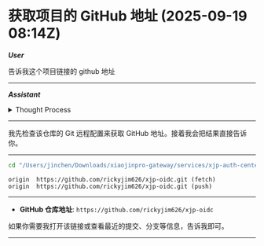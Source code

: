 <!-- Generated by SpecStory -->

# 获取项目的 GitHub 地址 (2025-09-19 08:14Z)

_**User**_

告诉我这个项目链接的 github 地址

---

_**Assistant**_

<think><details><summary>Thought Process</summary>**Processing markdown rules**

I've got to remember the markdown rule: using bold to highlight key information. I should also present the URL clearly. Before calling the tool, I need to include a status update sentence or two. There's no need for a to-do list here since it's a straightforward task. I want to keep the code output minimal, focusing on presenting the link effectively. Okay, let's run the command!</details></think>

---

我先检查该仓库的 Git 远程配置来获取 GitHub 地址。接着我会把结果直接告诉你。

---

```bash
cd "/Users/jinchen/Downloads/xiaojinpro-gateway/services/xjp-auth-center-sdk" && git remote -v | cat
```

```
origin	https://github.com/rickyjim626/xjp-oidc.git (fetch)
origin	https://github.com/rickyjim626/xjp-oidc.git (push)

```

---

- **GitHub 仓库地址**: `https://github.com/rickyjim626/xjp-oidc`

如果你需要我打开该链接或查看最近的提交、分支等信息，告诉我即可。

---

